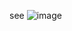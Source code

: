 see ![image](https://github.com/France-Bio-Imaging-Data/DataManagementPlan/blob/paulette/images/dsw_login.png)


